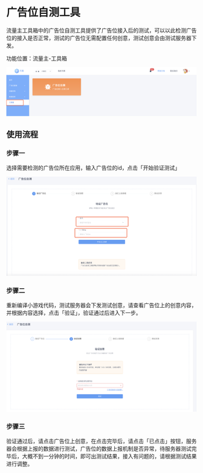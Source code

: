 # 广告位自测工具

流量主工具箱中的广告位自测工具提供了广告位接入后的测试，可以以此检测广告位的接入是否正常，测试的广告位无需配置任何创意，测试创意会由测试服务器下发。

功能位置：流量主-工具箱

![](../../../.gitbook/assets/image%20%2829%29.png)

## 使用流程

### 步骤一

选择需要检测的广告位所在应用，输入广告位的id，点击「开始验证测试」

![](../../../.gitbook/assets/image%20%2851%29.png)

### 步骤二

重新编译小游戏代码，测试服务器会下发测试创意，请查看广告位上的创意内容，并根据内容选择，点击「验证」，验证通过后进入下一步。

![](../../../.gitbook/assets/image%20%2810%29.png)

### 步骤三

验证通过后，请点击广告位上创意，在点击完毕后，请点击「已点击」按钮，服务器会根据上报的数据进行测试，广告位的数据上报机制是否异常，待服务器测试完毕后，大概不到一分钟的时间，即可出测试结果，接入有问题的，请根据测试结果进行调整。

